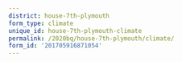 ```yaml
---
district: house-7th-plymouth
form_type: climate
unique_id: house-7th-plymouth-climate
permalink: /2020bq/house-7th-plymouth/climate/
form_id: '201705916871054'
---
```

